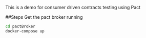 This is a demo for consumer driven contracts testing using Pact

##Steps
Get the pact broker running
```bash
cd pactBroker
docker-compose up
```
